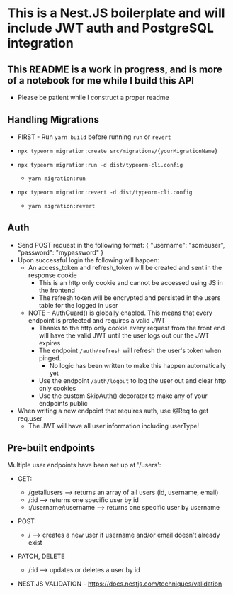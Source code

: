 # This is a Nest.JS boilerplate and will include JWT auth and PostgreSQL integration

## This README is a work in progress, and is more of a notebook for me while I build this API

* Please be patient while I construct a proper readme

## Handling Migrations

* FIRST - Run ```yarn build``` before running ```run``` or ```revert```

* ```npx typeorm migration:create src/migrations/{yourMigrationName}```
* ```npx typeorm migration:run -d dist/typeorm-cli.config```
  * ```yarn migration:run```
* ```npx typeorm migration:revert -d dist/typeorm-cli.config```
  * ```yarn migration:revert```

## Auth

* Send POST request in the following format:
  { "username": "someuser",
    "password": "mypassword"
  }
* Upon successful login the following will happen:
  * An access_token and refresh_token will be created and sent in the response cookie
    * This is an http only cookie and cannot be accessed using JS in the frontend
    * The refresh token will be encrypted and persisted in the users table for the logged in user
  * NOTE - AuthGuard() is globally enabled.  This means that every endpoint is protected and requires a valid JWT
    * Thanks to the http only cookie every request from the front end will have the valid JWT until the user logs out our the JWT expires
    * The endpoint ```/auth/refresh``` will refresh the user's token when pinged.
      * No logic has been written to make this happen automatically yet
    * Use the endpoint ```/auth/logout``` to log the user out and clear http only cookies
    * Use the custom SkipAuth() decorator to make any of your endpoints public
* When writing a new endpoint that requires auth, use @Req to get req.user
  * The JWT will have all user information including userType!

## Pre-built endpoints

Multiple user endpoints have been set up at '/users':

* GET:
  * /getallusers --> returns an array of all users (id, username, email)
  * /:id --> returns one specific user by id
  * :/username/:username --> returns one specific user by username
* POST
  * / --> creates a new user if username and/or email doesn't already exist
* PATCH, DELETE
  * /:id --> updates or deletes a user by id

* NEST.JS VALIDATION - <https://docs.nestjs.com/techniques/validation>
